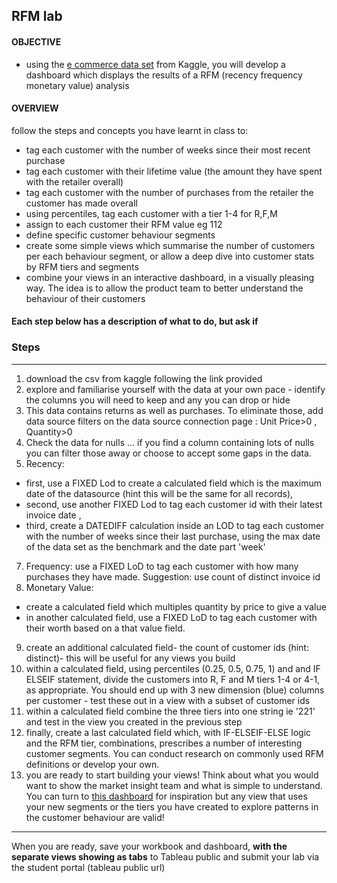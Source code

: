 ## RFM lab 

#### OBJECTIVE 
+ using the [e commerce data set](https://www.kaggle.com/carrie1/ecommerce-data) from Kaggle, you will develop a dashboard which displays the results of a RFM (recency frequency monetary value) analysis 

#### OVERVIEW 
follow the steps and concepts you have learnt in class to: 
+ tag each customer with the number of weeks since their most recent purchase 
+ tag each customer with their lifetime value (the amount they have spent with the retailer overall)
+ tag each customer with the number of purchases from the retailer the customer has made overall
+ using percentiles, tag each customer with a tier 1-4 for R,F,M 
+ assign to each customer their RFM value eg 112 
+ define specific customer behaviour segments 
+ create some simple views which summarise the number of customers per each behaviour segment, or allow a deep dive into customer stats by RFM tiers and segments
+ combine your views in an interactive dashboard, in a visually pleasing way. The idea is to allow the product team to better understand the behaviour of their customers


#### Each step below has a description of what to do, but ask if 

### Steps 
----
1. download the csv from kaggle following the link provided 
2. explore and familiarise yourself with the data at your own pace - identify the columns you will need to keep and any you can drop or hide
3. This data contains returns as well as purchases. To eliminate those, add data source filters on the data source connection page :  Unit Price>0 , Quantity>0 
4. Check the data for nulls ... if you find a column containing lots of nulls you can filter those away or choose to accept some gaps in the data. 
5. Recency: 
- first, use a FIXED Lod to create a calculated field which is the maximum date of the datasource (hint this will be the same for all records),  
- second, use another FIXED Lod to tag each customer id with their latest invoice date , 
- third, create a DATEDIFF calculation inside an LOD to tag each customer with the number of weeks since their last purchase, using the max date of the data set as the benchmark and the date part 'week' 
7. Frequency: use a FIXED LoD to tag each customer with how many purchases they have made. Suggestion: use count of distinct invoice id
8. Monetary Value: 
- create a calculated field which multiples quantity by price to give a value
- in another calculated field, use a FIXED LoD to tag each customer with their worth based on a that value field.
9. create an additional calculated field- the count of customer ids (hint: distinct)- this will be useful for any views you build
10. within a calculated field, using percentiles (0.25, 0.5, 0.75, 1) and and IF ELSEIF statement, divide the customers into R, F and M tiers 1-4 or 4-1, as appropriate. You should end up with 3 new dimension (blue) columns per customer - test these out in a view with a subset of customer ids 
11. within a calculated field combine the three tiers into one string ie '221' and test in the view you created in the previous step
12. finally, create a last calculated field which, with IF-ELSEIF-ELSE logic and the RFM tier, combinations, prescribes a number of interesting customer segments. You can conduct research on commonly used RFM definitions or develop your own. 
13.  you are ready to start building your views! Think about what you would want to show the market insight team and what is simple to understand. You can turn to [this dashboard](https://public.tableau.com/profile/sianedavies#!/vizhome/RFManalysis_16184195515190/RFMDashboard-ECommerceRetailDS) for inspiration but any view that uses your new segments or the tiers you have created to explore patterns in the customer behaviour are valid! 

---- 

When you are ready, save your workbook and dashboard, **with the separate views showing as tabs** to Tableau public and submit your lab via the student portal (tableau public url)



